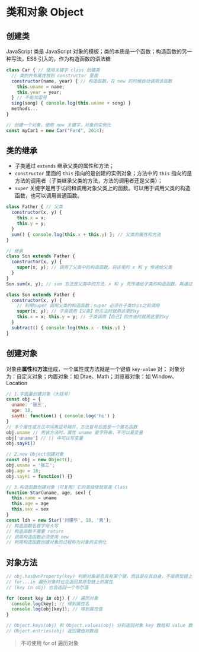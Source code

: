 # 类和对象 Object

## 创建类

JavaScript 类是 JavaScript 对象的模板；类的本质是一个函数；构造函数的另一种写法，ES6 引入的，作为构造函数的语法糖

```javascript
class Car { // 使用关键字 class 创建类
  // 类的共有属性放到 constructor 里面
  constructor(name, year) { // 构造函数，在 new 的时候自动调用该函数
    this.uname = name;
    this.year = year;
  } // 不能加逗号
  sing(song) { console.log(this.uname + song) }
  methods...
}

// 创建一个对象，使用 new 关键字，对象的实例化
const myCar1 = new Car("Ford", 2014);
```

## 类的继承

* 子类通过 `extends` 继承父类的属性和方法；
* `constructor` 里面的 `this` 指向的是创建的实例对象；方法中的 `this` 指向的是方法的调用者（子类继承父类的方法，方法的调用者还是父类）；
* `super` 关键字是用于访问和调用对象父类上的函数。可以用于调用父类的构造函数，也可以调用普通函数。

```javascript
class Father { // 父类
  constructor(x, y) {
    this.x = x;
    this.y = y;
  }
  sum() { console.log(this.x + this.y) }; // 父类的属性和方法
}

// 继承
class Son extends Father {
  constructor(x, y) { 
    super(x, y); // 调用了父类中的构造函数，将这里的 x 和 y 传递给父类
  }
}
Son.sum(x, y); // sum 方法是父类中的方法，x 和 y 先传递给子类的构造函数，再通过 super 传递给父类的构造函数

class Son extends Father {
  constructor(x, y) {
    // 利用super 调用父类的构造函数；super 必须在子类this之前调用
    super(x, y); // 子类调用【父类】的方法时就用这里的xy
    this.x = x; this.y = y; // 子类调用【自己】的方法时就用这里的xy
  }
  subtract() { console.log(this.x - this.y) }
}
```

## 创建对象

对象由**属性**和**方法**组成，一个属性或方法就是一个键值 `key-value` 对；
对象分为：自定义对象；内置对象：如 Dtae、Math；浏览器对象：如 Window、Location

```jsx
// 1.字面量创建对象（大括号）
const obj = {
  uname: '张三',
  age: 18,
  sayHi: function() { console.log('hi') }
}
// 多个属性或方法中间用逗号隔开，方法冒号后面是一个匿名函数
obj.uname // 用该方法时，属性 uname 是字符串，不可以是变量
obj['uname'] // [] 中可以写变量 
obj.sayHi()

// 2.new Object创建对象
const obj = new Object();
obj.uname = '张三';
obj.age = 18;
obj.sayHi = function() {}

// 3.构造函数创建对象（可复用）它的高级版就是类 Class
function Star(uname, age, sex) {
  this.name = uname
  this.age = age
  this.sex = sex
}
const ldh = new Star('刘德华', 18, '男');
// 构造函数名首字母大写
// 构造函数不需要 return
// 调用构造函数必须使用 new
// 利用构造函数创建对象的过程称为对象的实例化
```

## 对象方法

```javascript
// obj.hasOwnProperty(key) 判断对象是否具有某个键，而且是在其自身，不是原型链上的
// for...in 遍历对象时也会返回其原型链上的属性
// (key in obj) 也会返回一个布尔值

for (const key in obj) { // 遍历对象
  console.log(key); // 得到属性名
  console.log(obj[key]); // 得到属性值
}

// Object.keys(obj) 和 Object.values(obj) 分别返回对象 key 数组和 value 数组
// Object.entries(obj) 返回键值对数组
```

> 不可使用 for of 遍历对象
